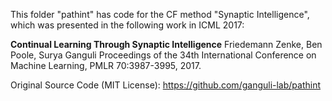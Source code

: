 This folder "pathint" has code for the CF method "Synaptic Intelligence", which was presented in the following work in ICML 2017:

**Continual Learning Through Synaptic Intelligence**
Friedemann Zenke, Ben Poole, Surya Ganguli
Proceedings of the 34th International Conference on Machine Learning, PMLR 70:3987-3995, 2017. 

Original Source Code (MIT License): https://github.com/ganguli-lab/pathint